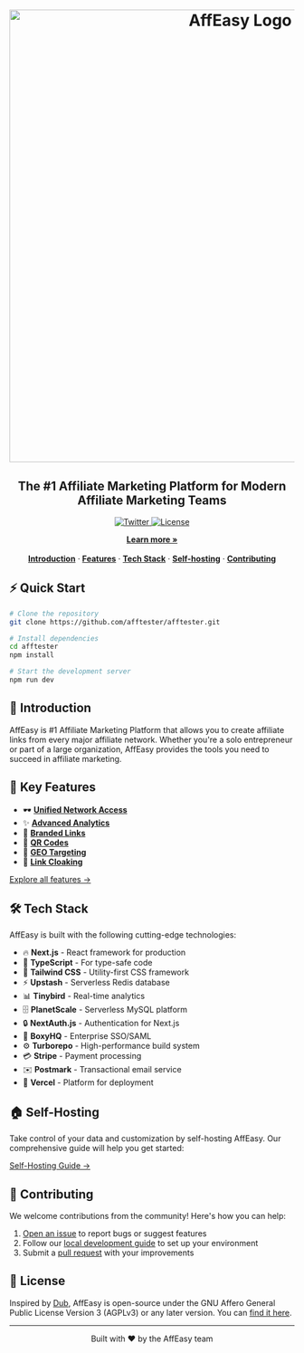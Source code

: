 <h1 align="center">
  <a href="https://affeasy.link">
    <img alt="AffEasy Logo" src="https://affeasy.link/_static/thumbnail.jpg" width="800">
  </a>
</h1>

<h2 align="center">The #1 Affiliate Marketing Platform for Modern Affiliate Marketing Teams</h2>

<p align="center">
  <a href="https://twitter.com/ritanshu675">
    <img src="https://img.shields.io/twitter/follow/ritanshu675?style=flat&label=%40ritanshu675&logo=twitter&color=0bf&logoColor=fff" alt="Twitter" />
  </a>
  <a href="https://github.com/afftester/afftester/blob/main/LICENSE.md">
    <img src="https://img.shields.io/github/license/afftester/afftester?label=license&logo=github&color=f80&logoColor=fff" alt="License" />
  </a>
</p>

<p align="center">
  <a href="https://affeasy.link"><strong>Learn more »</strong></a>
    <br />
    <br />
    <a href="#-introduction"><strong>Introduction</strong></a> ·
    <a href="#-features"><strong>Features</strong></a> ·
    <a href="#-tech-stack"><strong>Tech Stack</strong></a> ·
    <a href="#-self-hosting"><strong>Self-hosting</strong></a> ·
    <a href="#-contributing"><strong>Contributing</strong></a>
</p>

## ⚡️ Quick Start

```bash
# Clone the repository
git clone https://github.com/afftester/afftester.git

# Install dependencies
cd afftester
npm install

# Start the development server
npm run dev
```

## 🎯 Introduction

AffEasy is #1 Affiliate Marketing Platform that allows you to create affiliate links from every major affiliate network. Whether you're a solo entrepreneur or part of a large organization, AffEasy provides the tools you need to succeed in affiliate marketing.

## 🚀 Key Features

- 🕶️ [**Unified Network Access**](https://docs.affeasy.link/how-it-works)
- ✨ [**Advanced Analytics**](https://docs.affeasy.link/features/analytics)
- 🔗 [**Branded Links**](https://docs.affeasy.link/features/branded-links)
- 📱 [**QR Codes**](https://docs.affeasy.link/features/qr-codes)
- 🎯 [**GEO Targeting**](https://docs.affeasy.link/features/geo-targeting)
- 👻 [**Link Cloaking**](https://docs.affeasy.link/features/link-cloaking)

[Explore all features →](https://docs.affeasy.link/features)

## 🛠 Tech Stack

AffEasy is built with the following cutting-edge technologies:

- 🔥 **Next.js** - React framework for production
- 📘 **TypeScript** - For type-safe code
- 🎨 **Tailwind CSS** - Utility-first CSS framework
- ⚡️ **Upstash** - Serverless Redis database
- 📊 **Tinybird** - Real-time analytics
- 🗄️ **PlanetScale** - Serverless MySQL platform
- 🔒 **NextAuth.js** - Authentication for Next.js
- 🔑 **BoxyHQ** - Enterprise SSO/SAML
- ⚙️ **Turborepo** - High-performance build system
- 💳 **Stripe** - Payment processing
- ✉️ **Postmark** - Transactional email service
- 🚀 **Vercel** - Platform for deployment

## 🏠 Self-Hosting

Take control of your data and customization by self-hosting AffEasy. Our comprehensive guide will help you get started:

[Self-Hosting Guide →](https://docs.affeasy.link/self-hosting/guide)

## 👥 Contributing

We welcome contributions from the community! Here's how you can help:

1. [Open an issue](https://github.com/afftester/afftester/issues) to report bugs or suggest features
2. Follow our [local development guide](https://docs.affeasy.link/local-development) to set up your environment
3. Submit a [pull request](https://github.com/afftester/afftester/pull) with your improvements

## 📄 License

Inspired by [Dub](https://dub.co/), AffEasy is open-source under the GNU Affero General Public License Version 3 (AGPLv3) or any later version. You can [find it here](https://[https://github.com/afftester/afftester/blob/main/LICENSE.md).

---

<p align="center">
  Built with ❤️ by the AffEasy team
</p>
